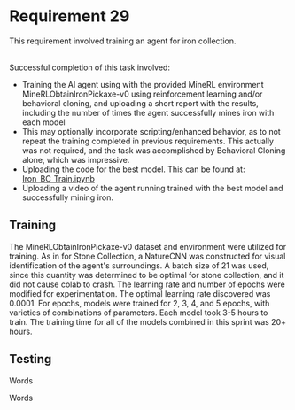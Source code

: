 <h1>Requirement 29</h1>
This requirement involved training an agent for iron collection. 
       
  
&nbsp;  
Successful completion of this task involved:
- Training the AI agent using with the provided MineRL environment MineRLObtainIronPickaxe-v0 using reinforcement learning and/or behavioral cloning, and uploading a short report with the results, including the number of times the agent successfully mines iron with each model
- This may optionally incorporate scripting/enhanced behavior, as to not repeat the training completed in previous requirements. This actually was not required, and the task was accomplished by Behavioral Cloning alone, which was impressive.
- Uploading the code for the best model. This can be found at: [Iron_BC_Train.ipynb](https://github.com/lincolnschick/ML4MC/blob/main/docs/reports/requirement-29/Iron_BC_Train.ipynb) 
- Uploading a video of the agent running trained with the best model and successfully mining iron.

  
<h2>Training</h2>
The MineRLObtainIronPickaxe-v0 dataset and environment were utilized for training. As in for Stone Collection, a NatureCNN was constructed for visual identification of the agent's surroundings. A batch size of 21 was used, since this quantity was determined to be optimal for stone collection, and it did not cause colab to crash. The learning rate and number of epochs were modified for experimentation. The optimal learning rate discovered was 0.0001. For epochs, models were trained for 2, 3, 4, and 5 epochs, with varieties of combinations of parameters. Each model took 3-5 hours to train. The training time for all of the models combined in this sprint was 20+ hours. 
<h2>Testing</h2>
Words 
    

Words

